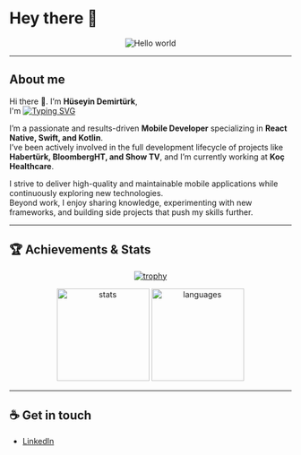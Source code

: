 # Hey there 👋
<p align="center">
  <img src="https://raw.githubusercontent.com/sagar-viradiya/sagar-viradiya/master/resources/banner.png" alt="Hello world" />
</p>

---

## About me

Hi there 👋. I’m **Hüseyin Demirtürk**,  
I'm 
    [![Typing SVG](https://readme-typing-svg.demolab.com?font=Fira+Code&size=16&pause=1000&color=F7AD87&random=true&width=435&height=30&lines=Computer+Engineer;Programmer;Mobile+Application+Developer;Tech+Enthusiast;Software+Developer)](https://git.io/typing-svg)

I’m a passionate and results-driven **Mobile Developer** specializing in **React Native, Swift, and Kotlin**.  
I’ve been actively involved in the full development lifecycle of projects like **Habertürk, BloombergHT, and Show TV**, and I’m currently working at **Koç Healthcare**.

I strive to deliver high-quality and maintainable mobile applications while continuously exploring new technologies.  
Beyond work, I enjoy sharing knowledge, experimenting with new frameworks, and building side projects that push my skills further.

---

## 🏆 Achievements & Stats

<p align="center">
  <a href="https://github.com/ryo-ma/github-profile-trophy">
    <img src="https://github-profile-trophy.vercel.app/?username=HuseyinDemirturk&theme=onedark&row=1&column=6" alt="trophy" />
  </a>
</p>

<p align="center">
  <img src="https://github-readme-stats.vercel.app/api?username=HuseyinDemirturk&show_icons=true&theme=radical" alt="stats" height="165" />
  <img src="https://github-readme-stats.vercel.app/api/top-langs/?username=HuseyinDemirturk&layout=compact&theme=radical" alt="languages" height="165" />
</p>

---

## ☕ Get in touch

- [LinkedIn](https://www.linkedin.com/in/huseyindemirturk)
